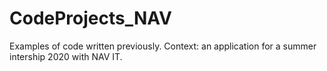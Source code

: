 # CodeProjects_NAV
Examples of code written previously. Context: an application for a summer intership 2020 with NAV IT.
